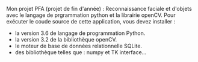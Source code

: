 Mon projet PFA (projet de fin d'année) : Reconnaissance faciale et d'objets avec le langage de prgrammation python et la librairie openCV.
Pour exécuter le coude source de cette application, vous devez installer : 
- la version 3.6 de langage de programmation Python. 
- la version 3.2 de la bibliothèque openCV.
- le moteur de base de données relationnelle SQLite. 
- des bibliothèque telles que : numpy et TK interface...
